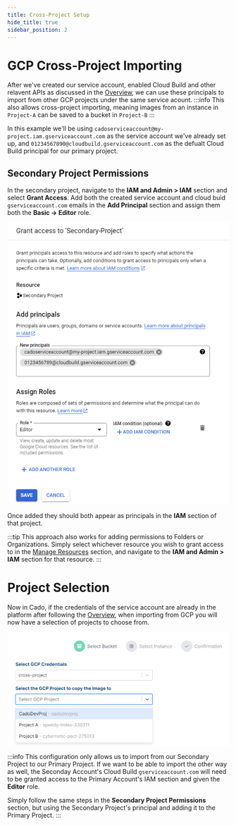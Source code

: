 ```yaml
---
title: Cross-Project Setup
hide_title: true
sidebar_position: 2
---
```


# GCP Cross-Project Importing

After we've created our service account, enabled Cloud Build and other relavent APIs as discussed in the [Overview](/docs/cado-response/deploy/gcp/gcp-settings.md), we can use these principals to import from other GCP projects under the same service acount.
:::info
This also allows cross-project importing, meaning images from an instance in `Project-A` can be saved to a bucket in `Project-B`
:::

In this example we'll be using `cadoserviceaccount@my-project.iam.gserviceaccount.com` as the service account we've already set up, and `01234567890@cloudbuild.gserviceaccount.com` as the defualt Cloud Build principal for our primary project.

## Secondary Project Permissions

In the secondary project, navigate to the **IAM and Admin > IAM** section and select **Grant Access**. Add both the created service account and cloud buid `gserviceaccount.com` emails in the **Add Principal** section and assign them both the **Basic -> Editor** role.

![GCP-Cross-Project-IAM](/img/gcp-cross-project-iam.png)

Once added they should both appear as principals in the **IAM** section of that project.

:::tip
This approach also works for adding permissions to Folders or Organizations. Simply select whichever resource you wish to grant access to in the [Manage Resources](https://console.cloud.google.com/cloud-resource-manager) section, and navigate to the **IAM and Admin > IAM** section for that resource.
:::

# Project Selection

Now in Cado, if the credentials of the service account are already in the platform after following the [Overview](/docs/cado-response/deploy/gcp/gcp-settings.md), when importing from GCP you will now have a selection of projects to choose from.

![GCP-Cado-Cross-Project](/img/gcp-cado-project-selection.png)

:::info
This configuration only allows us to import from our Secondary Project to our Primary Project. If we want to be able to import the other way as well, the Seconday Account's Cloud Build `gserviceaccount.com` will need to be granted access to the Primary Account's IAM section and given the **Editor** role.

Simply follow the same steps in the **Secondary Project Permissions** section, but using the Secondary Project's principal and adding it to the Primary Project.
:::
